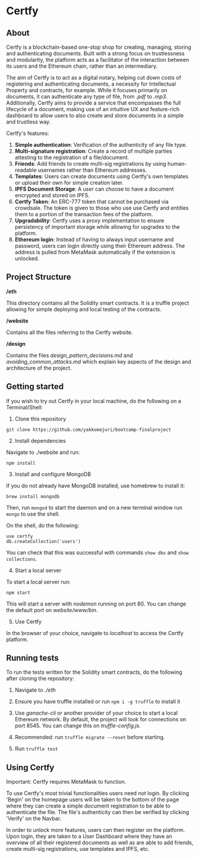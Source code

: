 # Certfy

## About

Certfy is a blockchain-based one-stop shop for creating, managing, storing and authenticating documents. Built with a strong focus on trustlessness and modularity, the platform acts as a facilitator of the interaction between its users and the Ethereum chain, rather than an intermediary. 

The aim of Certfy is to act as a digital notary, helping cut down costs of registering and authenticating documents, a necessity for Intellectual Property and contracts, for example. While it focuses primarily on documents, it can authenticate any type of file, from *.pdf* to *.mp3*. Additionally, Certfy aims to provide a service that encompasses the full lifecycle of a document, making use of an intuitive UX and feature-rich dashboard to allow users to also create and store documents in a simple and trustless way.

Certfy's features:

1. **Simple authentication**: Verification of the authenticity of any file type.
2. **Multi-signature registration**: Create a record of multiple parties attesting to the registration of a file/document. 
3. **Friends**: Add friends to create multi-sig registrations by using human-readable usernames rather than Ethereum addresses.
4. **Templates**: Users can create documents using Certfy's own templates or upload their own for simple creation later.
5. **IPFS Document Storage**: A user can choose to have a document encrypted and stored on IPFS.
6. **Certfy Token**: An ERC-777 token that cannot be purchased via crowdsale. The token is given to those who use use Certfy and entitles them to a portion of the transaction fees of the platform.
7. **Upgradability**: Certfy uses a proxy implementation to ensure persistency of important storage while allowing for upgrades to the platform.
8. **Ethereum login**: Instead of having to always input username and password, users can login directly using their Ethereum address. The address is pulled from MetaMask automatically if the extension is unlocked.

## Project Structure

**/eth**

This directory contains all the Solidity smart contracts. It is a truffle project allowing for simple deploying and local testing of the contracts.

**/website**

Contains all the files referring to the Certfy website.

**/design**

Contains the files *design_pattern_decisions.md* and *avoiding_common_attacks.md* which explain key aspects of the design and architecture of the project.

## Getting started

If you wish to try out Certfy in your local machine, do the following on a Terminal/Shell:

1. Clone this repository

`git clone https://github.com/yakkomajuri/bootcamp-finalproject`

2. Install dependencies

Navigate to ./website and run:

`npm install` 

3. Install and configure MongoDB

If you do not already have MongoDB installed, use homebrew to install it:

`brew install mongodb`

Then, run `mongod` to start the daemon and on a new terminal window run `mongo` to use the shell.

On the shell, do the following:

```
use certfy
db.createCollection('users')
```

You can check that this was successful with commands `show dbs` and `show collections`.

4. Start a local server

To start a local server run:

`npm start`

This will start a server with *nodemon* running on port 80. You can change the default port on *website/www/bin*.

5. Use Certfy

In the browser of your choice, navigate to *localhost* to access the Certfy platform.

## Running tests

To run the tests written for the Solidity smart contracts, do the following after cloning the repository:

1. Navigate to *./eth*

2. Ensure you have truffle installed or run `npm i -g truffle` to install it

3. Use *ganache-cli* or another provider of your choice to start a local Ethereum network. By default, the project will look for connections on port 8545. You can change this on *truffle-config.js*.

4. Recommended: run `truffle migrate --reset` before starting.

5. Run `truffle test`

## Using Certfy

Important: Certfy requires MetaMask to function.

To use Certfy's most trivial functionalities users need not login. By clicking 'Begin' on the homepage users will be taken to the bottom of the page where they can create a simple document registration to be able to authenticate the file. The file's authenticity can then be verified by clicking 'Verify' on the Navbar.

In order to unlock more features, users can then register on the platform. Upon login, they are taken to a User Dashboard where they have an overview of all their registered documents as well as are able to add friends, create multi-sig registrations, use templates and IPFS, etc.





